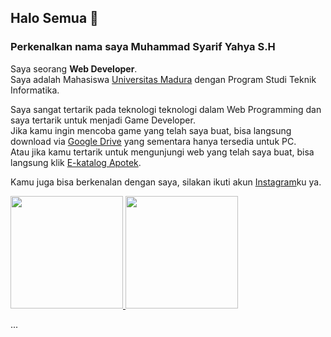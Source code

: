 ## Halo Semua 👋
### Perkenalkan nama saya Muhammad Syarif Yahya S.H

Saya seorang **Web Developer**.<br>
Saya adalah Mahasiswa [Universitas Madura](https://unira.ac.id/) dengan Program Studi Teknik Informatika.<br>

Saya sangat tertarik pada teknologi teknologi dalam Web Programming dan saya tertarik untuk menjadi Game Developer.<br>
Jika kamu ingin mencoba game yang telah saya buat, bisa langsung download via [Google Drive](https://drive.google.com/drive/folders/12jyaO0oebFnpjXflJ0lW24GvjzALRUts?usp=sharing) yang sementara hanya tersedia untuk PC.<br>
Atau jika kamu tertarik untuk mengunjungi web yang telah saya buat, bisa langsung klik [E-katalog Apotek](https://e-katalog-apotik-sehat.000webhostapp.com/).<br>

Kamu juga bisa berkenalan dengan saya, silakan ikuti akun [Instagram](https://www.instagram.com/syarifyahya.sh/)ku ya.<br>

<p align="left">
<a href="https://github.com/syarifyahyash">
  <img height="180em" src="https://github-readme-stats-eight-theta.vercel.app/api?username=syarifyahyash&show_icons=true&theme=tokyonight&include_all_commits=true&count_private=true"/>
  <img height="180em" src="https://github-readme-stats-eight-theta.vercel.app/api/top-langs/?username=syarifyahyash&layout=compact&theme=tokyonight"/>
</a>
</p>

<!--
**syarifyahyash/syarifyahyash** is a ✨ _special_ ✨ repository because its `README.md` (this file) appears on your GitHub profile.

Here are some ideas to get you started:

- 🔭 I’m currently working on ...
- 🌱 I’m currently learning ...
- 👯 I’m looking to collaborate on ...
- 🤔 I’m looking for help with ...
- 💬 Ask me about ...
- 📫 How to reach me: ...
- 😄 Pronouns: ...
- ⚡ Fun fact: ...
--> ...
